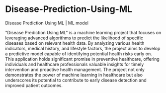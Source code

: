 # Disease-Prediction-Using-ML
Disease Prediction Using ML | ML model




"Disease Prediction Using ML" is a machine learning project that focuses on leveraging advanced algorithms to predict the likelihood of specific diseases based on relevant health data. By analyzing various health indicators, medical history, and lifestyle factors, the project aims to develop a predictive model capable of identifying potential health risks early on. This application holds significant promise in preventive healthcare, offering individuals and healthcare professionals valuable insights for timely intervention and proactive health management. The project not only demonstrates the power of machine learning in healthcare but also underscores its potential to contribute to early disease detection and improved patient outcomes.





